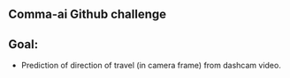 ## Comma-ai Github challenge
## Goal:
   * Prediction of direction of travel (in camera frame)
     from dashcam video.
